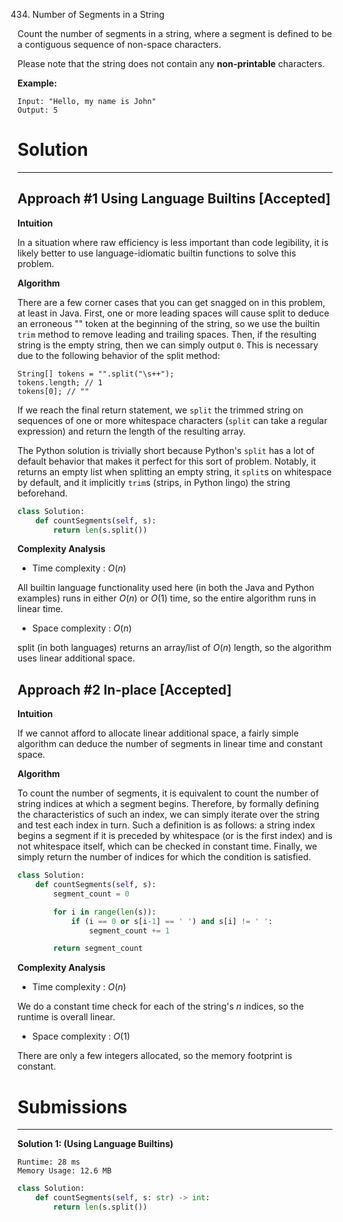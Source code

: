 434. Number of Segments in a String

Count the number of segments in a string, where a segment is defined to be a contiguous sequence of non-space characters.

Please note that the string does not contain any **non-printable** characters.

**Example:**
```
Input: "Hello, my name is John"
Output: 5
```

# Solution
---
## Approach #1 Using Language Builtins [Accepted]
**Intuition**

In a situation where raw efficiency is less important than code legibility, it is likely better to use language-idiomatic builtin functions to solve this problem.

**Algorithm**

There are a few corner cases that you can get snagged on in this problem, at least in Java. First, one or more leading spaces will cause split to deduce an erroneous "" token at the beginning of the string, so we use the builtin `trim` method to remove leading and trailing spaces. Then, if the resulting string is the empty string, then we can simply output `0`. This is necessary due to the following behavior of the split method:
```
String[] tokens = "".split("\s++");
tokens.length; // 1
tokens[0]; // ""
```
If we reach the final return statement, we `split` the trimmed string on sequences of one or more whitespace characters (`split` can take a regular expression) and return the length of the resulting array.

The Python solution is trivially short because Python's `split` has a lot of default behavior that makes it perfect for this sort of problem. Notably, it returns an empty list when splitting an empty string, it `split`s on whitespace by default, and it implicitly `trim`s (strips, in Python lingo) the string beforehand.

```python
class Solution:
    def countSegments(self, s):
        return len(s.split())
```

**Complexity Analysis**

* Time complexity : $O(n)$

All builtin language functionality used here (in both the Java and Python examples) runs in either $O(n)$ or $O(1)$ time, so the entire algorithm runs in linear time.

* Space complexity : $O(n)$

split (in both languages) returns an array/list of $O(n)$ length, so the algorithm uses linear additional space.

## Approach #2 In-place [Accepted]
**Intuition**

If we cannot afford to allocate linear additional space, a fairly simple algorithm can deduce the number of segments in linear time and constant space.

**Algorithm**

To count the number of segments, it is equivalent to count the number of string indices at which a segment begins. Therefore, by formally defining the characteristics of such an index, we can simply iterate over the string and test each index in turn. Such a definition is as follows: a string index begins a segment if it is preceded by whitespace (or is the first index) and is not whitespace itself, which can be checked in constant time. Finally, we simply return the number of indices for which the condition is satisfied.

```python
class Solution:
    def countSegments(self, s):
        segment_count = 0

        for i in range(len(s)):
            if (i == 0 or s[i-1] == ' ') and s[i] != ' ':
                segment_count += 1

        return segment_count
```

**Complexity Analysis**

* Time complexity : $O(n)$

We do a constant time check for each of the string's $n$ indices, so the runtime is overall linear.

* Space complexity : $O(1)$

There are only a few integers allocated, so the memory footprint is constant.

# Submissions
---
**Solution 1: (Using Language Builtins)**
```
Runtime: 28 ms
Memory Usage: 12.6 MB
```
```python
class Solution:
    def countSegments(self, s: str) -> int:
        return len(s.split())
```